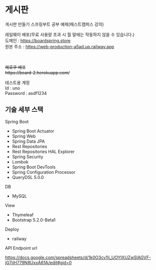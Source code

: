 # 게시판

게시판 만들기 스프링부트 공부 예제(패스트캠퍼스 강의)

레일웨이 배포(무료 사용량 초과 시 월 말에는 작동하지 않을 수 있습니다.)<br>
도메인 : https://boardspring.store<br>
원본 주소 : https://web-production-a5ad.up.railway.app <br>

<br>
<strike><br>
헤로쿠 배포<br>
https://board-2.herokuapp.com/</strike>

테스트용 계정 <br>
Id : uno <br>
Password : asdf1234

## 기술 세부 스택

Spring Boot

* Spring Boot Actuator
* Spring Web
* Spring Data JPA
* Rest Repositories
* Rest Repositories HAL Explorer
* Spring Security
* Lombok
* Spring Boot DevTools
* Spring Configuration Processor
* QueryDSL 5.0.0


DB

* MySQL 


View

* Thymeleaf
* Bootstrap 5.2.0-Beta1

Deploy

* railway

API Endpoint url

https://docs.google.com/spreadsheets/d/1k0O3cv1Ij_UOYIXUZwSlAGVF-jG7iiH779N8UxxA61A/edit#gid=0
